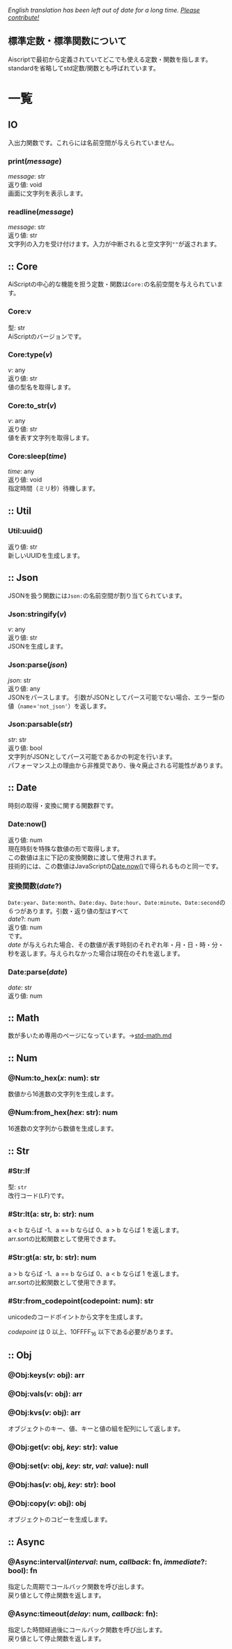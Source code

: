 *English translation has been left out of date for a long time. 
[Please contribute!](../translations/en/docs/std.md)*

## 標準定数・標準関数について
Aiscriptで最初から定義されていてどこでも使える定数・関数を指します。  
standardを省略してstd定数/関数とも呼ばれています。

# 一覧

## IO
入出力関数です。これらには名前空間が与えられていません。

### print(_message_)
_message_: str  
返り値: void  
画面に文字列を表示します。  

### readline(_message_)
_message_: str  
返り値: str  
文字列の入力を受け付けます。入力が中断されると空文字列`""`が返されます。  

## :: Core
AiScriptの中心的な機能を担う定数・関数は`Core:`の名前空間を与えられています。

### Core:v
型: str  
AiScriptのバージョンです。  

### Core:type(_v_)
_v_: any  
返り値: str  
値の型名を取得します。  

### Core:to_str(_v_)
_v_: any  
返り値: str  
値を表す文字列を取得します。  

### Core:sleep(_time_)
_time_: any  
返り値: void  
指定時間（ミリ秒）待機します。  

## :: Util

### Util:uuid()
返り値: str  
新しいUUIDを生成します。  

## :: Json
JSONを扱う関数には`Json:`の名前空間が割り当てられています。  

### Json:stringify(_v_)
_v_: any  
返り値: str  
JSONを生成します。  

### Json:parse(_json_)
_json_: str  
返り値: any  
JSONをパースします。 引数がJSONとしてパース可能でない場合、エラー型の値（`name`=`'not_json'`）を返します。 

### Json:parsable(_str_)
_str_: str  
返り値: bool  
文字列がJSONとしてパース可能であるかの判定を行います。  
パフォーマンス上の理由から非推奨であり、後々廃止される可能性があります。  

## :: Date
時刻の取得・変換に関する関数群です。  

### Date:now()
返り値: num  
現在時刻を特殊な数値の形で取得します。  
この数値は主に下記の変換関数に渡して使用されます。  
技術的には、この数値はJavaScriptの[Date.now()](https://developer.mozilla.org/ja/docs/Web/JavaScript/Reference/Global_Objects/Date/now)で得られるものと同一です。  

### 変換関数(_date_?)
`Date:year`、`Date:month`、`Date:day`、`Date:hour`、`Date:minute`、`Date:second`の６つがあります。引数・返り値の型はすべて  
_date_?: num  
返り値: num  
です。  
_date_ が与えられた場合、その数値が表す時刻のそれぞれ年・月・日・時・分・秒を返します。与えられなかった場合は現在のそれを返します。  

### Date:parse(_date_)
_date_: str  
返り値: num  

## :: Math
数が多いため専用のページになっています。→[std-math.md](std-math.md)

## :: Num
### @Num:to_hex(_x_: num): str
数値から16進数の文字列を生成します。  

### @Num:from_hex(_hex_: str): num
16進数の文字列から数値を生成します。  

## :: Str
### #Str:lf
型: `str`  
改行コード(LF)です。  

### #Str:lt(a: str, b: str): num
a < b ならば -1、a == b ならば 0、a > b ならば 1 を返します。  
arr.sortの比較関数として使用できます。

### #Str:gt(a: str, b: str): num
a > b ならば -1、a == b ならば 0、a < b ならば 1 を返します。  
arr.sortの比較関数として使用できます。

### #Str:from_codepoint(codepoint: num): str
unicodeのコードポイントから文字を生成します。

_codepoint_ は 0 以上、10FFFF<sub>16</sub> 以下である必要があります。

## :: Obj
### @Obj:keys(_v_: obj): arr
### @Obj:vals(_v_: obj): arr
### @Obj:kvs(_v_: obj): arr
オブジェクトのキー、値、キーと値の組を配列にして返します。

### @Obj:get(_v_: obj, _key_: str): value

### @Obj:set(_v_: obj, _key_: str, _val_: value): null

### @Obj:has(_v_: obj, _key_: str): bool

### @Obj:copy(_v_: obj): obj
オブジェクトのコピーを生成します。  

## :: Async
### @Async:interval(_interval_: num, _callback_: fn, _immediate_?: bool): fn
指定した周期でコールバック関数を呼び出します。  
戻り値として停止関数を返します。  

### @Async:timeout(_delay_: num, _callback_: fn):
指定した時間経過後にコールバック関数を呼び出します。  
戻り値として停止関数を返します。  

